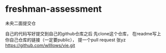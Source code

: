 # freshman-assessment
未央二面提交仓

自己的代码写好提交到自己的github仓库之后
先clone这个仓库，
在readme写上你自己仓库的链接（一定要public），
提一个pull request
张yz
https://github.com/wllllows/vie.git
